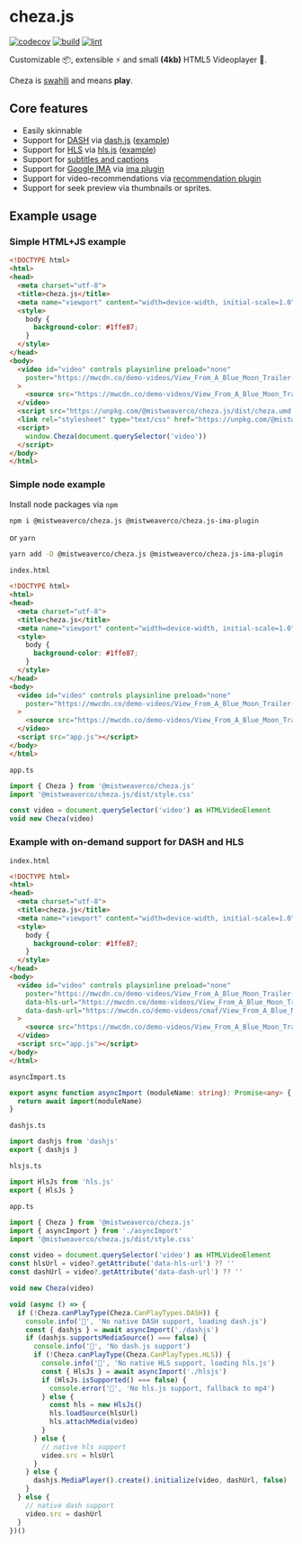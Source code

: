 # cheza.js

[![codecov](https://codecov.io/github/mistweaverco/cheza.js/branch/main/graph/badge.svg?token=FIU6JNUCK4)](https://codecov.io/github/mistweaverco/cheza.js)
[![build](https://github.com/mistweaverco/cheza.js/actions/workflows/build.yml/badge.svg)](https://github.com/mistweaverco/cheza.js/actions?query=workflow%3ABuild)
[![lint](https://github.com/mistweaverco/cheza.js/actions/workflows/lint.yml/badge.svg)](https://github.com/mistweaverco/cheza.js/actions?query=workflow%3ALint)


Customizable 📦, extensible ⚡ and small **(4kb)** HTML5 Videoplayer 📼.

Cheza is [swahili][cheza-swahili] and means **play**.

## Core features

 - Easily skinnable
 - Support for [DASH][dash] via [dash.js][dashjs] ([example][dashjs-example])
 - Support for [HLS][hls] via [hls.js][hlsjs] ([example][hlsjs-example])
 - Support for [subtitles and captions][subtitles-captions]
 - Support for [Google IMA][google-ima] via [ima plugin](packages/ima-plugin)
 - Support for video-recommendations via [recommendation plugin](packages/recommendation-plugin)
 - Support for seek preview via thumbnails or sprites.

## Example usage

### Simple HTML+JS example

```html
<!DOCTYPE html>
<html>
<head>
  <meta charset="utf-8">
  <title>cheza.js</title>
  <meta name="viewport" content="width=device-width, initial-scale=1.0" />
  <style>
    body {
      background-color: #1ffe87;
    }
  </style>
</head>
<body>
  <video id="video" controls playsinline preload="none"
    poster="https://mwcdn.co/demo-videos/View_From_A_Blue_Moon_Trailer-HD.jpg"
  >
    <source src="https://mwcdn.co/demo-videos/View_From_A_Blue_Moon_Trailer-576p.mp4" type="video/mp4" />
  </video>
  <script src="https://unpkg.com/@mistweaverco/cheza.js/dist/cheza.umd.js"></script>
  <link rel="stylesheet" type="text/css" href="https://unpkg.com/@mistweaverco/cheza.js/dist/style.css" />
  <script>
    window.Cheza(document.querySelector('video'))
  </script>
</body>
</html>
```

### Simple node example

Install node packages via `npm`

```sh
npm i @mistweaverco/cheza.js @mistweaverco/cheza.js-ima-plugin
```

or `yarn`

```sh
yarn add -D @mistweaverco/cheza.js @mistweaverco/cheza.js-ima-plugin
```

`index.html`

```html
<!DOCTYPE html>
<html>
<head>
  <meta charset="utf-8">
  <title>cheza.js</title>
  <meta name="viewport" content="width=device-width, initial-scale=1.0" />
  <style>
    body {
      background-color: #1ffe87;
    }
  </style>
</head>
<body>
  <video id="video" controls playsinline preload="none"
    poster="https://mwcdn.co/demo-videos/View_From_A_Blue_Moon_Trailer-HD.jpg"
  >
    <source src="https://mwcdn.co/demo-videos/View_From_A_Blue_Moon_Trailer-576p.mp4" type="video/mp4" />
  </video>
  <script src="app.js"></script>
</body>
</html>
```

`app.ts`

```typescript
import { Cheza } from '@mistweaverco/cheza.js'
import '@mistweaverco/cheza.js/dist/style.css'

const video = document.querySelector('video') as HTMLVideoElement
void new Cheza(video)
```

### Example with on-demand support for DASH and HLS

`index.html`

```html
<!DOCTYPE html>
<html>
<head>
  <meta charset="utf-8">
  <title>cheza.js</title>
  <meta name="viewport" content="width=device-width, initial-scale=1.0" />
  <style>
    body {
      background-color: #1ffe87;
    }
  </style>
</head>
<body>
  <video id="video" controls playsinline preload="none"
    poster="https://mwcdn.co/demo-videos/View_From_A_Blue_Moon_Trailer-HD.jpg"
    data-hls-url="https://mwcdn.co/demo-videos/View_From_A_Blue_Moon_Trailer_HLS/video.m3u8"
    data-dash-url="https://mwcdn.co/demo-videos/cmaf/View_From_A_Blue_Moon_Trailer.mpd"
  >
    <source src="https://mwcdn.co/demo-videos/View_From_A_Blue_Moon_Trailer-576p.mp4" type="video/mp4" />
  </video>
  <script src="app.js"></script>
</body>
</html>
```

`asyncImport.ts`

```typescript
export async function asyncImport (moduleName: string): Promise<any> {
  return await import(moduleName)
}
```

`dashjs.ts`

```typescript
import dashjs from 'dashjs'
export { dashjs }
```

`hlsjs.ts`

```typescript
import HlsJs from 'hls.js'
export { HlsJs }
```

`app.ts`

```typescript
import { Cheza } from '@mistweaverco/cheza.js'
import { asyncImport } from './asyncImport'
import '@mistweaverco/cheza.js/dist/style.css'

const video = document.querySelector('video') as HTMLVideoElement
const hlsUrl = video?.getAttribute('data-hls-url') ?? ''
const dashUrl = video?.getAttribute('data-dash-url') ?? ''

void new Cheza(video)

void (async () => {
  if (!Cheza.canPlayType(Cheza.CanPlayTypes.DASH)) {
    console.info('📼', 'No native DASH support, loading dash.js')
    const { dashjs } = await asyncImport('./dashjs')
    if (dashjs.supportsMediaSource() === false) {
      console.info('📼', 'No dash.js support')
      if (!Cheza.canPlayType(Cheza.CanPlayTypes.HLS)) {
        console.info('📼', 'No native HLS support, loading hls.js')
        const { HlsJs } = await asyncImport('./hlsjs')
        if (HlsJs.isSupported() === false) {
          console.error('📼', 'No hls.js support, fallback to mp4')
        } else {
          const hls = new HlsJs()
          hls.loadSource(hlsUrl)
          hls.attachMedia(video)
        }
      } else {
        // native hls support
        video.src = hlsUrl
      }
    } else {
      dashjs.MediaPlayer().create().initialize(video, dashUrl, false)
    }
  } else {
    // native dash support
    video.src = dashUrl
  }
})()
```

[cheza-swahili]: https://en.wikipedia.org/wiki/Swahili_language
[dash]: https://en.wikipedia.org/wiki/Dynamic_Adaptive_Streaming_over_HTTP
[dashjs]: https://github.com/Dash-Industry-Forum/dash.js
[dashjs-example]: https://github.com/mistweaverco/cheza.js/blob/main/packages/cheza.js/src/dev.ts#L12-L16
[hls]: https://en.wikipedia.org/wiki/HTTP_Live_Streaming
[hlsjs]: https://github.com/video-dev/hls.js
[hlsjs-example]: https://github.com/mistweaverco/cheza.js/blob/main/packages/cheza.js/src/dev.ts#L17-L25
[subtitles-captions]: https://developer.mozilla.org/en-US/docs/Web/Guide/Audio_and_video_delivery/Adding_captions_and_subtitles_to_HTML5_video
[google-ima]: https://developers.google.com/interactive-media-ads

